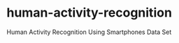 human-activity-recognition
==========================

Human Activity Recognition Using Smartphones Data Set
